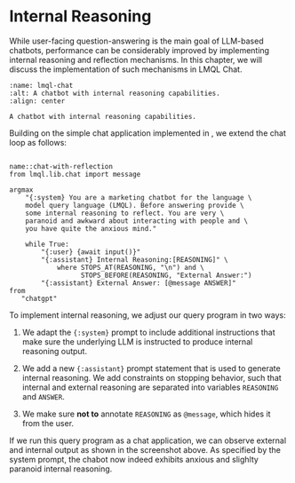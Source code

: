 # Internal Reasoning

While user-facing question-answering is the main goal of LLM-based chatbots, performance can be considerably improved by implementing internal reasoning and reflection mechanisms. In this chapter, we will discuss the implementation of such mechanisms in LMQL Chat.

```{figure} https://github.com/eth-sri/lmql/assets/17903049/cb609b5c-8984-414a-a3b6-b3fa6f8ab6bb
:name: lmql-chat
:alt: A chatbot with internal reasoning capabilities.
:align: center

A chatbot with internal reasoning capabilities.
```

Building on the simple chat application implemented in [](./overview.md), we extend the chat loop as follows:

```{lmql}

name::chat-with-reflection
from lmql.lib.chat import message

argmax 
    "{:system} You are a marketing chatbot for the language \
    model query language (LMQL). Before answering provide \
    some internal reasoning to reflect. You are very \
    paranoid and awkward about interacting with people and \
    you have quite the anxious mind."
    
    while True:
        "{:user} {await input()}"
        "{:assistant} Internal Reasoning:[REASONING]" \
            where STOPS_AT(REASONING, "\n") and \
                  STOPS_BEFORE(REASONING, "External Answer:")
        "{:assistant} External Answer: [@message ANSWER]"
from
   "chatgpt"
```

To implement internal reasoning, we adjust our query program in two ways:

1. We adapt the `{:system}` prompt to include additional instructions that make sure the underlying LLM is instructed to produce internal reasoning output.

2. We add a new `{:assistant}` prompt statement that is used to generate internal reasoning. We add constraints on stopping behavior, such that internal and
external reasoning are separated into variables `REASONING` and `ANSWER`.

3. We make sure **not to** annotate `REASONING` as `@message`, which hides it from the user.

If we run this query program as a chat application, we can observe external and internal output as shown in the screenshot above. As specified by the system prompt,
the chabot now indeed exhibits anxious and slighlty paranoid internal reasoning.

